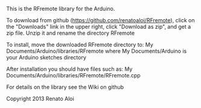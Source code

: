 This is the RFremote library for the Arduino.

To download from github (https://github.com/renatoaloi/RFremote), click on the "Downloads" link in the upper right, click "Download as zip", and get a zip file.  Unzip it and rename the directory RFremote

To install, move the downloaded RFremote directory to:
My Documents/Arduino/libraries/RFremote
where My Documents/Arduino is your Arduino sketches directory

After installation you should have files such as:
My Documents/Arduino/libraries/RFremote/RFremote.cpp

For details on the library see the Wiki on github

Copyright 2013 Renato Aloi
